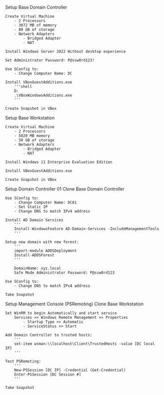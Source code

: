 Setup Base Domain Controller

	Create Virtual Machine
		- 2 Processors
		- 3072 MB of memory
		- 80 GB of storage
		- Network Adapters
			- Bridged Adapter
			- NAT
			
	Install Windows Server 2022 Without desktop experience

	Set Administrator Password: P@ssw0rd123!

	Use SConfig to:
		- Change Computer Name: DC

	Install VBoxGuestAdditions.exe
		'''shell
		D:
		.\VBoxWindowsAdditions.exe
		'''
	
	Create Snapshot in VBox

Setup Base Workstation

	Create Virtual Machine
		- 2 Processors
		- 5020 MB memory
		- 50 GB of storage
		- Network Adapters
			- Bridged Adapter
			- NAT
			
	Install Windows 11 Enterprise Evaluation Edition
	
	Install VBoxGuestAdditions.exe
	
	Create Snapshot in VBox


Setup Domain Controller 01
	Clone Base Domain Controller

	Use SConfig to:
		- Change Computer Name: DC01
		- Set Static IP
		- Change DNS to match IPv4 address

	Install AD Domain Services
		'''
		Install-WindowsFeature AD-Domain-Services -IncludeManagementTools
		'''
		
	Setup new domain with new forest:
		'''
		import-module ADDSDeployment
		Install-ADDSForest
		'''
		
		DomainName: xyz.local
		Safe Mode Administrator Password: P@ssw0rd123

	Use SConfig to:
		- Change DNS to match IPv4 address

	Take Snapshot
	
Setup Management Console (PSRemoting)
	Clone Base Workstation
	
	Set WinRM to begin Automatically and start service
		Services >> Windows Remote Management >> Properties
			- Startup Type >> Automatic
			- ServiceStatus >> Start
	
	Add Domain Controller to trusted hosts:
		'''
		set-item wsman:\\localhost\Client\TrustedHosts -value [DC local IP]
		'''
	
	Test PSRemoting:
		'''
		New-PSSession [DC IP] -Credential (Get-Credential)
		Enter-PSSession [DC Session #]
		'''
		
	Take Snapshot